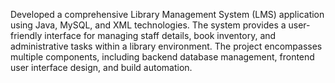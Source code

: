 Developed a comprehensive Library Management System (LMS) application using Java, MySQL, and XML technologies. The system provides a user-friendly interface for managing staff details, book inventory, and administrative tasks within a library environment. The project encompasses multiple components, including backend database management, frontend user interface design, and build automation.
